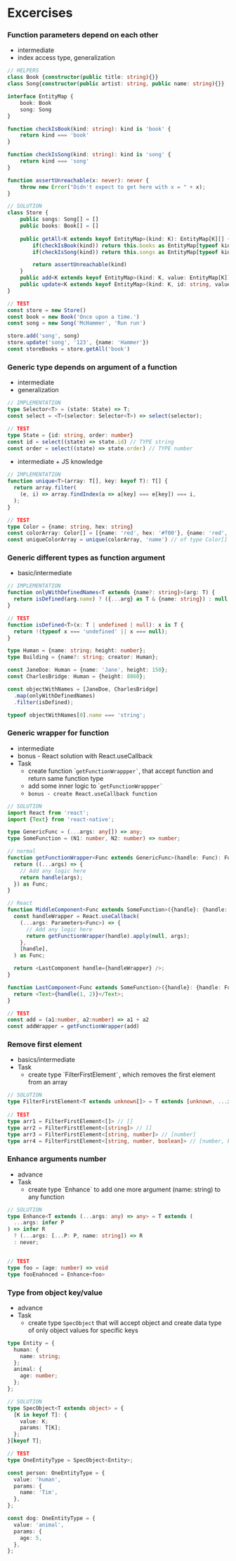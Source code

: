 # Excercises

### Function parameters depend on each other

* intermediate
* index access type, generalization

```typescript
// HELPERS
class Book {constructor(public title: string){}}
class Song{constructor(public artist: string, public name: string){}}

interface EntityMap {
    book: Book
    song: Song
}

function checkIsBook(kind: string): kind is 'book' {
    return kind === 'book'
}

function checkIsSong(kind: string): kind is 'song' {
    return kind === 'song'
}

function assertUnreachable(x: never): never {
    throw new Error("Didn't expect to get here with x = " + x);
}

// SOLUTION
class Store {
    public songs: Song[] = []
    public books: Book[] = []
    
    public getAll<K extends keyof EntityMap>(kind: K): EntityMap[K][] {
        if(checkIsBook(kind)) return this.books as EntityMap[typeof kind][]
        if(checkIsSong(kind)) return this.songs as EntityMap[typeof kind][]

        return assertUnreachable(kind)
    }
    public add<K extends keyof EntityMap>(kind: K, value: EntityMap[K]): void {}
    public update<K extends keyof EntityMap>(kind: K, id: string, value: Partial<EntityMap[K]>): void{}
}

// TEST
const store = new Store()
const book = new Book('Once upon a time.')
const song = new Song('McHammer', 'Run run')

store.add('song', song)
store.update('song', '123', {name: 'Hammer'})
const storeBooks = store.getAll('book')
```

### Generic type depends on argument of a function

* intermediate
* generalization

```typescript
// IMPLEMENTATION
type Selector<T> = (state: State) => T;
const select = <T>(selector: Selector<T>) => select(selector);

// TEST
type State = {id: string, order: number}
const id = select((state) => state.id) // TYPE string
const order = select((state) => state.order) // TYPE number

```

* intermediate + JS knowledge

```typescript
// IMPLEMENTATION
function unique<T>(array: T[], key: keyof T): T[] {
  return array.filter(
    (e, i) => array.findIndex(a => a[key] === e[key]) === i,
  );
}

// TEST
type Color = {name: string, hex: string}
const colorArray: Color[] = [{name: 'red', hex: '#f00'}, {name: 'red', hex: '#ff0000'}]
const uniqueColorArray = unique(colorArray, 'name') // of type Color[]
```

### Generic different types as function argument&#x20;

* basic/intermediate

```typescript
// IMPLEMENTATION
function onlyWithDefinedNames<T extends {name?: string}>(arg: T) {
  return isDefined(arg.name) ? ({...arg} as T & {name: string}) : null;
}

// TEST
function isDefined<T>(x: T | undefined | null): x is T {
  return !(typeof x === 'undefined' || x === null);
}

type Human = {name: string; height: number};
type Building = {name?: string; creator: Human};

const JaneDoe: Human = {name: 'Jane', height: 150};
const CharlesBridge: Human = {height: 8860};

const objectWithNames = [JaneDoe, CharlesBridge]
  .map(onlyWithDefinedNames)
  .filter(isDefined);

typeof objectWithNames[0].name === 'string';
```

### Generic wrapper for function

* intermediate
* bonus - React solution with React.useCallback
* Task
  * create function \``` getFunctionWrappper` ``, that accept function and return same function type
  * add some inner logic to \``` getFunctionWrappper` ``
  * `bonus - create React.useCallback function`

```typescript
// SOLUTION
import React from 'react';
import {Text} from 'react-native';

type GenericFunc = (...args: any[]) => any;
type SomeFunction = (N1: number, N2: number) => number;

// normal
function getFunctionWrapper<Func extends GenericFunc>(handle: Func): Func {
  return ((...args) => {
    // Add any logic here
    return handle(args);
  }) as Func;
}

// React
function MiddleComponent<Func extends SomeFunction>({handle}: {handle: Func}) {
  const handleWrapper = React.useCallback(
    (...args: Parameters<Func>) => {
      // Add any logic here
      return getFunctionWrapper(handle).apply(null, args);
    },
    [handle],
  ) as Func;

  return <LastComponent handle={handleWrapper} />;
}

function LastComponent<Func extends SomeFunction>({handle}: {handle: Func}) {
  return <Text>{handle(1, 2)}</Text>;
}

// TEST 
const add = (a1:number, a2:number) => a1 + a2
const addWrapper = getFunctionWrapper(add)

```

### Remove first element

* basics/intermediate
* Task
  * create type \`FilterFirstElement`` ` ``, which removes the first element from an array

```typescript
// SOLUTION
type FilterFirstElement<T extends unknown[]> = T extends [unknown, ...infer R] ? R : [];
        
// TEST
type arr1 = FilterFirstElement<[]> // []
type arr2 = FilterFirstElement<[string]> // []
type arr3 = FilterFirstElement<[string, number]> // [number]
type arr4 = FilterFirstElement<[string, number, boolean]> // [number, boolean]
```

### Enhance arguments number

* advance
* Task
  * create type \`Enhance\` to add one more argument (name: string) to any function

```typescript
// SOLUTION
type Enhance<T extends (...args: any) => any> = T extends (
  ...args: infer P
) => infer R
  ? (...args: [...P: P, name: string]) => R
  : never;


// TEST
type foo = (age: number) => void
type fooEnahnced = Enhance<foo>
```

### Type from object key/value

* advance
* Task
  * create type `SpecObject` that will accept object and create data type of only object values for specific keys

```typescript
type Entity = {
  human: {
    name: string;
  };
  animal: {
    age: number;
  };
};

// SOLUTION
type SpecObject<T extends object> = {
  [K in keyof T]: {
    value: K;
    params: T[K];
  };
}[keyof T];

// TEST
type OneEntityType = SpecObject<Entity>;

const person: OneEntityType = {
  value: 'human',
  params: {
    name: 'Tim',
  },
};

const dog: OneEntityType = {
  value: 'animal',
  params: {
    age: 5,
  },
};

```
